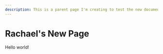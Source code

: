 ```yaml
---
description: This is a parent page I'm creating to test the new documentation site tooling
---
```


# Rachael's New Page

Hello world!

